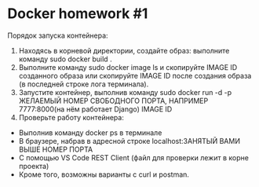 # Docker homework #1
Порядок запуска контейнера:
1. Находясь в корневой директории, создайте образ: выполните команду sudo docker build .
2. Выполните команду sudo docker image ls и скопируйте IMAGE ID созданного образа или скопируйте IMAGE ID
после создания образа (в последней строке лога терминала).
3. Запустите контейнер, выполнив команду sudo docker run -d -p ЖЕЛАЕМЫЙ НОМЕР СВОБОДНОГО ПОРТА, НАПРИМЕР 7777:8000(на нём работает Django) IMAGE ID
4. Проверьте работу контейнера: 
- Выполнив команду docker ps в терминале
- В браузере, набрав в адресной строке localhost:ЗАНЯТЫЙ ВАМИ ВЫШЕ НОМЕР ПОРТА
- С помощью VS Code REST Client (файл для проверки лежит в корне проекта)
- Кроме того, возможны варианты с curl и postman.
